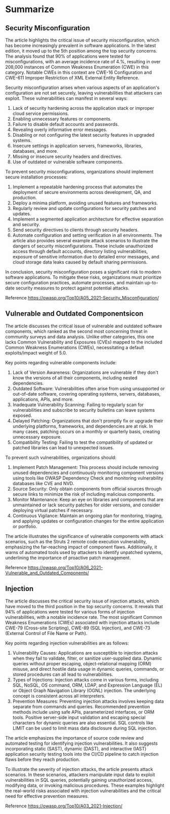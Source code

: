 #  Summarize

## Security Misconfiguration

The article highlights the critical issue of security misconfiguration, which has become increasingly prevalent in software applications. In the latest edition, it moved up to the 5th position among the top security concerns. The analysis found that 90% of applications were tested for misconfigurations, with an average incidence rate of 4.%, resulting in over 208,000 instances of Common Weakness Enumeration (CWE) in this category. Notable CWEs in this context are CWE-16 Configuration and CWE-611 Improper Restriction of XML External Entity Reference.

Security misconfiguration arises when various aspects of an application's configuration are not set securely, leaving vulnerabilities that attackers can exploit. These vulnerabilities can manifest in several ways:

1. Lack of security hardening across the application stack or improper cloud service permissions.
2. Enabling unnecessary features or components.
3. Failure to disable default accounts and passwords.
4. Revealing overly informative error messages.
5. Disabling or not configuring the latest security features in upgraded systems.
6. Insecure settings in application servers, frameworks, libraries, databases, and more.
7. Missing or insecure security headers and directives.
8. Use of outdated or vulnerable software components.

To prevent security misconfigurations, organizations should implement secure installation processes:
1. Implement a repeatable hardening process that automates the deployment of secure environments across development, QA, and production.
2. Deploy a minima platform, avoiding unused features and frameworks.
3. Regularly review and update configurations for security patches and updates.
4. Implement a segmented application architecture for effective separation and security.
4. Send security directives to clients through security headers.
5. Automate configuration and setting verification in all environments.
The article also provides several example attack scenarios to illustrate the dangers of security misconfigurations. These include unauthorized access through default accounts, directory listing vulnerabilities, exposure of sensitive information due to detailed error messages, and cloud storage data leaks caused by default sharing permissions.

In conclusion, security misconfiguration poses a significant risk to modern software applications. To mitigate these risks, organizations must prioritize secure configuration practices, automate processes, and maintain up-to-date security measures to protect against potential attacks.

Reference https://owasp.org/Top10/A05_2021-Security_Misconfiguration/

## Vulnerable and Outdated Componentsicon

The article discusses the critical issue of vulnerable and outdated software components, which ranked as the second most concerning threat in community surveys and data analysis. Unlike other categories, this one lacks Common Vulnerability and Exposures (CVEs) mapped to the included Common Weakness Enumerations (CWEs), necessitating a default exploits/impact weight of 5.0.

Key points regarding vulnerable components include:

1. Lack of Version Awareness: Organizations are vulnerable if they don't know the versions of all their components, including nested dependencies.
2. Outdated Software: Vulnerabilities often arise from using unsupported or out-of-date software, covering operating systems, servers, databases, applications, APIs, and more.
3. Inadequate Vulnerability Scanning: Failing to regularly scan for vulnerabilities and subscribe to security bulletins can leave systems exposed.
4. Delayed Patching: Organizations that don't promptly fix or upgrade their underlying platforms, frameworks, and dependencies are at risk. In many cases, patching occurs on a monthly or quarterly basis, creating unnecessary exposure.
5. Compatibility Testing: Failing to test the compatibility of updated or patched libraries can lead to unexpected issues.

To prevent such vulnerabilities, organizations should:

1. Implement Patch Management: This process should include removing unused dependencies and continuously monitoring component versions using tools like OWASP Dependency Check and monitoring vulnerability databases like CVE and NVD.
2. Source Security: Only obtain components from official sources through secure links to minimize the risk of including malicious components.
3. Monitor Maintenance: Keep an eye on libraries and components that are unmaintained or lack security patches for older versions, and consider deploying virtual patches if necessary.
4. Continuous Vigilance: Maintain an ongoing plan for monitoring, triaging, and applying updates or configuration changes for the entire application or portfolio.

The article illustrates the significance of vulnerable components with attack scenarios, such as the Struts 2 remote code execution vulnerability, emphasizing the far-reaching impact of component flaws. Additionally, it warns of automated tools used by attackers to identify unpatched systems, underlining the importance of proactive patch management.

 Reference https://owasp.org/Top10/A06_2021-Vulnerable_and_Outdated_Components/

## Injection

The article discusses the critical security issue of injection attacks, which have moved to the third position in the top security concerns. It reveals that 94% of applications were tested for various forms of injection vulnerabilities, with a notable incidence rate. The most significant Common Weakness Enumerations (CWEs) associated with injection attacks include CWE-79 (Cross-site Scripting), CWE-89 (SQL Injection), and CWE-73 (External Control of File Name or Path).

Key points regarding injection vulnerabilities are as follows:

1. Vulnerability Causes: Applications are susceptible to injection attacks when they fail to validate, filter, or sanitize user-supplied data. Dynamic queries without proper escaping, object-relational mapping (ORM) misuse, and direct hostile data usage in dynamic queries, commands, or stored procedures can all lead to vulnerabilities.
2. Types of Injections: Injection attacks come in various forms, including SQL, NoSQL, OS command, ORM, LDAP, and Expression Language (EL) or Object Graph Navigation Library (OGNL) injection. The underlying concept is consistent across all interpreters.
3. Prevention Measures: Preventing injection attacks involves keeping data separate from commands and queries. Recommended prevention methods include using safe APIs, parameterized interfaces, or ORM tools. Positive server-side input validation and escaping special characters for dynamic queries are also essential. SQL controls like LIMIT can be used to limit mass data disclosure during SQL injection.

The article emphasizes the importance of source code review and automated testing for identifying injection vulnerabilities. It also suggests incorporating static (SAST), dynamic (DAST), and interactive (IAST) application security testing tools into the CI/CD pipeline to catch injection flaws before they reach production.

To illustrate the severity of injection attacks, the article presents attack scenarios. In these scenarios, attackers manipulate input data to exploit vulnerabilities in SQL queries, potentially gaining unauthorized access, modifying data, or invoking malicious procedures. These examples highlight the real-world risks associated with injection vulnerabilities and the critical need for effective prevention measures.

Reference https://owasp.org/Top10/A03_2021-Injection/


